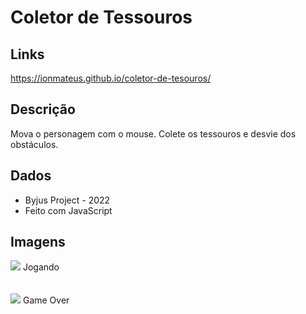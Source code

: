 # Coletor de Tessouros

## Links
https://ionmateus.github.io/coletor-de-tesouros/

## Descrição
<p>Mova o personagem com o mouse. Colete os tessouros e desvie dos obstáculos.</p>

## Dados
* Byjus Project - 2022
* Feito com JavaScript

## Imagens
<img src="https://raw.githubusercontent.com/IonMateus/coletor-de-tesouros/main/imagesReadme/playing.png"/> 
Jogando <br> <br>  <br>

<img src="https://raw.githubusercontent.com/IonMateus/coletor-de-tesouros/main/imagesReadme/game-over.png"/>
Game Over <br>  <br>  <br>
